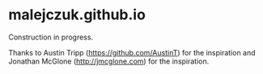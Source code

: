 # malejczuk.github.io

Construction in progress.

Thanks to Austin Tripp (https://github.com/AustinT) for the inspiration and Jonathan McGlone (http://jmcglone.com) for the inspiration. 
